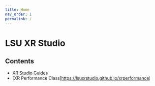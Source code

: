 ```yaml
---
title: Home
nav_order: 1
permalink: /
---
```


# LSU XR Studio

## Contents
* [XR Studio Guides](https://lsuxrstudio.github.io/xrstudioguides)
* [XR Performance Class]https://lsuxrstudio.github.io/xrperformance)
